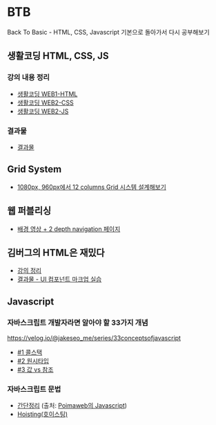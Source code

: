# BTB

Back To Basic - HTML, CSS, Javascript 기본으로 돌아가서 다시 공부해보기

## 생활코딩 HTML, CSS, JS

### 강의 내용 정리

- [생활코딩 WEB1-HTML](https://www.notion.so/leediana/WEB1-HTML-66599dadf8c54c33b879c0180d2f7790)
- [생활코딩 WEB2-CSS](https://www.notion.so/leediana/WEB2-CSS-dd21b49123c54c93a16e1e1c2aa9c7c8)
- [생활코딩 WEB2-JS](https://www.notion.so/leediana/WEB2-JavaScript-afb9e5c8c1ee4037872ec16d57234c23)

### 결과물

- [결과물](https://dianaleee.github.io/TIL/HTML/web/index.html)

## Grid System

- [1080px, 960px에서 12 columns Grid 시스템 설계해보기](https://dianaleee.github.io/TIL/grid/1080-grid-system/grid.html)

## 웹 퍼블리싱

- [배경 영상 + 2 depth navigation 페이지](https://dianaleee.github.io/TIL/video-background-page/index.html)

## 김버그의 HTML은 재밌다

- [강의 정리](https://www.notion.so/leediana/HTML-58e4ebd2990d4aac8c7dd3d024f4484e)
- [결과물 - UI 컴포넌트 마크업 실습](https://dianaleee.github.io/TIL/markup-practice/index.html)

## Javascript

### 자바스크립트 개발자라면 알아야 할 33가지 개념

https://velog.io/@jakeseo_me/series/33conceptsofjavascript

- [#1 콜스택](https://www.notion.so/leediana/1-44ce35f01c9e490c95106728e0714810)
- [#2 원시타입](https://www.notion.so/leediana/2-c5bf6ec408634872921a3a9d3f6f67b0)
- [#3 값 vs 참조](https://www.notion.so/leediana/3-vs-a9922c85eda1479a8a80fa0b23f0aeb0)

### 자바스크립트 문법

- [간단정리](https://www.notion.so/leediana/20c93d5e694c4ab8b0730ac92172c89d)
  (출처: [Poimaweb의 Javascript](https://poiemaweb.com/coding))
- [Hoisting(호이스팅)](https://medium.com/@_diana_lee/javascript-hoisting-%ED%98%B8%EC%9D%B4%EC%8A%A4%ED%8C%85-2df9955db5c7)
